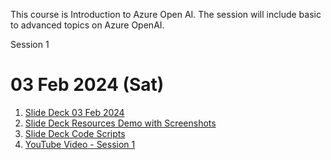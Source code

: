 This course is Introduction to Azure Open AI. 
The session will include basic to advanced topics on Azure OpenAI.

Session 1 

# 03 Feb 2024 (Sat) 


 1. [Slide Deck 03 Feb 2024](<01 SlideDeck>)
 2. [Slide Deck Resources Demo with Screenshots](<02 SlideDeck Resources/20231014 Kick Start Your Azure OpenAI Journey Step by Screen Shots for Demo - Part 1.pdf>)
 3. [Slide Deck Code Scripts](<03 SlideDeck Scripts/20240203 Unleashing the Power of Artificial Intelligence in the Cloud– Part 1 - Scripts.txt>)
 4. [YouTube Video - Session 1](https://www.youtube.com/watch?v=M1UUxCSaNMU)


